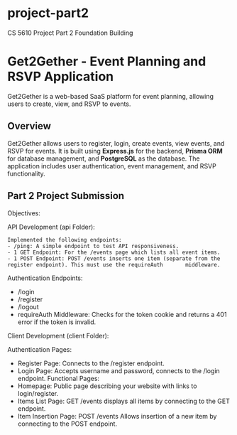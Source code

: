 # project-part2
CS 5610 Project Part 2 Foundation Building

# Get2Gether - Event Planning and RSVP Application

Get2Gether is a web-based SaaS platform for event planning, allowing users to create, view, and RSVP to events.

## Overview
Get2Gether allows users to register, login, create events, view events, and RSVP for events. It is built using **Express.js** for the backend, **Prisma ORM** for database management, and **PostgreSQL** as the database. The application includes user authentication, event management, and RSVP functionality.


## Part 2 Project Submission
Objectives:
 
 API Development (api Folder):
    
    Implemented the following endpoints:
    - /ping: A simple endpoint to test API responsiveness.
    - 1 GET Endpoint: For the /events page which lists all event items.
    - 1 POST Endpoint: POST /events inserts one item (separate from the register endpoint). This must use the requireAuth       middleware.

Authentication Endpoints:
 -  /login
 -  /register
 -  /logout
 - requireAuth Middleware: Checks for the token cookie and returns a 401 error if the token is invalid.

Client Development (client Folder):

Authentication Pages:
 -  Register Page: Connects to the /register endpoint.
 -  Login Page: Accepts username and password, connects to the /login endpoint.
Functional Pages:
 -  Homepage: Public page describing your website with links to login/register.
 -   Items List Page: GET /events displays all items by connecting to the GET endpoint.
  - Item Insertion Page: POST /events Allows insertion of a new item by connecting to the POST endpoint.
